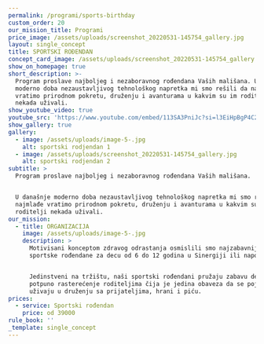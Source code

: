 ```yaml
---
permalink: /programi/sports-birthday
custom_order: 20
our_mission_title: Programi
price_image: /assets/uploads/screenshot_20220531-145754_gallery.jpg
layout: single_concept
title: SPORTSKI ROĐENDAN
concept_card_image: /assets/uploads/screenshot_20220531-145754_gallery.jpg
show_on_homepage: true
short_description: >-
  Program proslave najboljeg i nezaboravnog rođendana Vaših mališana. U današnje
  moderno doba nezaustavljivog tehnološkog napretka mi smo rešili da najmlađe
  vratimo prirodnom pokretu, druženju i avanturama u kakvim su im roditelji
  nekada uživali.
show_youtube_video: true
youtube_src: 'https://www.youtube.com/embed/113SA3PniJc?si=l3EiHpBgP4C2yYkD'
show_gallery: true
gallery:
  - image: /assets/uploads/image-5-.jpg
    alt: sportski rodjendan 1
  - image: /assets/uploads/screenshot_20220531-145754_gallery.jpg
    alt: sportski rodjendan 2
subtitle: >
  Program proslave najboljeg i nezaboravnog rođendana Vaših mališana.


  U današnje moderno doba nezaustavljivog tehnološkog napretka mi smo rešili da
  najmlađe vratimo prirodnom pokretu, druženju i avanturama u kakvim su im
  roditelji nekada uživali.
our_mission:
  - title: ORGANIZACIJA
    image: /assets/uploads/image-5-.jpg
    description: >
      Motivisani konceptom zdravog odrastanja osmislili smo najzabavnije
      sportske rođendane za decu od 6 do 12 godina u Sinergiji ili napolju.


      Jedinstveni na tržištu, naši sportski rođendani pružaju zabavu deci i
      potpuno rasterećenje roditeljima čija je jedina obaveza da se pojave i
      uživaju u druženju sa prijateljima, hrani i piću.
prices:
  - service: Sportski rođendan
    price: od 39000
rule_book: ''
_template: single_concept
---
```


